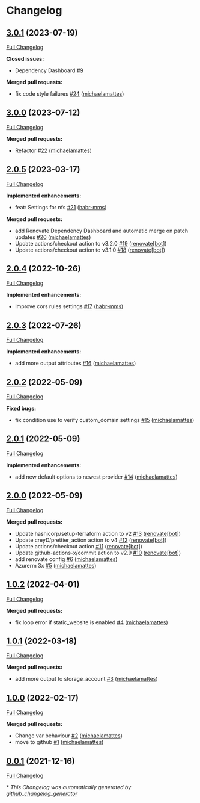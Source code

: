 # Changelog

## [3.0.1](https://github.com/telekom-mms/terraform-azurerm-storage/tree/3.0.1) (2023-07-19)

[Full Changelog](https://github.com/telekom-mms/terraform-azurerm-storage/compare/3.0.0...3.0.1)

**Closed issues:**

- Dependency Dashboard [\#9](https://github.com/telekom-mms/terraform-azurerm-storage/issues/9)

**Merged pull requests:**

- fix code style failures [\#24](https://github.com/telekom-mms/terraform-azurerm-storage/pull/24) ([michaelamattes](https://github.com/michaelamattes))

## [3.0.0](https://github.com/telekom-mms/terraform-azurerm-storage/tree/3.0.0) (2023-07-12)

[Full Changelog](https://github.com/telekom-mms/terraform-azurerm-storage/compare/2.0.5...3.0.0)

**Merged pull requests:**

- Refactor [\#22](https://github.com/telekom-mms/terraform-azurerm-storage/pull/22) ([michaelamattes](https://github.com/michaelamattes))

## [2.0.5](https://github.com/telekom-mms/terraform-azurerm-storage/tree/2.0.5) (2023-03-17)

[Full Changelog](https://github.com/telekom-mms/terraform-azurerm-storage/compare/2.0.4...2.0.5)

**Implemented enhancements:**

- feat: Settings for nfs [\#21](https://github.com/telekom-mms/terraform-azurerm-storage/pull/21) ([habr-mms](https://github.com/habr-mms))

**Merged pull requests:**

- add Renovate Dependency Dashboard and automatic merge on patch updates [\#20](https://github.com/telekom-mms/terraform-azurerm-storage/pull/20) ([michaelamattes](https://github.com/michaelamattes))
- Update actions/checkout action to v3.2.0 [\#19](https://github.com/telekom-mms/terraform-azurerm-storage/pull/19) ([renovate[bot]](https://github.com/apps/renovate))
- Update actions/checkout action to v3.1.0 [\#18](https://github.com/telekom-mms/terraform-azurerm-storage/pull/18) ([renovate[bot]](https://github.com/apps/renovate))

## [2.0.4](https://github.com/telekom-mms/terraform-azurerm-storage/tree/2.0.4) (2022-10-26)

[Full Changelog](https://github.com/telekom-mms/terraform-azurerm-storage/compare/2.0.3...2.0.4)

**Implemented enhancements:**

- Improve cors rules settings [\#17](https://github.com/telekom-mms/terraform-azurerm-storage/pull/17) ([habr-mms](https://github.com/habr-mms))

## [2.0.3](https://github.com/telekom-mms/terraform-azurerm-storage/tree/2.0.3) (2022-07-26)

[Full Changelog](https://github.com/telekom-mms/terraform-azurerm-storage/compare/2.0.2...2.0.3)

**Implemented enhancements:**

- add more output attributes [\#16](https://github.com/telekom-mms/terraform-azurerm-storage/pull/16) ([michaelamattes](https://github.com/michaelamattes))

## [2.0.2](https://github.com/telekom-mms/terraform-azurerm-storage/tree/2.0.2) (2022-05-09)

[Full Changelog](https://github.com/telekom-mms/terraform-azurerm-storage/compare/2.0.1...2.0.2)

**Fixed bugs:**

- fix condition use to verify custom\_domain settings [\#15](https://github.com/telekom-mms/terraform-azurerm-storage/pull/15) ([michaelamattes](https://github.com/michaelamattes))

## [2.0.1](https://github.com/telekom-mms/terraform-azurerm-storage/tree/2.0.1) (2022-05-09)

[Full Changelog](https://github.com/telekom-mms/terraform-azurerm-storage/compare/2.0.0...2.0.1)

**Implemented enhancements:**

- add new default options to newest provider [\#14](https://github.com/telekom-mms/terraform-azurerm-storage/pull/14) ([michaelamattes](https://github.com/michaelamattes))

## [2.0.0](https://github.com/telekom-mms/terraform-azurerm-storage/tree/2.0.0) (2022-05-09)

[Full Changelog](https://github.com/telekom-mms/terraform-azurerm-storage/compare/1.0.2...2.0.0)

**Merged pull requests:**

- Update hashicorp/setup-terraform action to v2 [\#13](https://github.com/telekom-mms/terraform-azurerm-storage/pull/13) ([renovate[bot]](https://github.com/apps/renovate))
- Update creyD/prettier\_action action to v4 [\#12](https://github.com/telekom-mms/terraform-azurerm-storage/pull/12) ([renovate[bot]](https://github.com/apps/renovate))
- Update actions/checkout action [\#11](https://github.com/telekom-mms/terraform-azurerm-storage/pull/11) ([renovate[bot]](https://github.com/apps/renovate))
- Update github-actions-x/commit action to v2.9 [\#10](https://github.com/telekom-mms/terraform-azurerm-storage/pull/10) ([renovate[bot]](https://github.com/apps/renovate))
- add renovate config [\#6](https://github.com/telekom-mms/terraform-azurerm-storage/pull/6) ([michaelamattes](https://github.com/michaelamattes))
- Azurerm 3x [\#5](https://github.com/telekom-mms/terraform-azurerm-storage/pull/5) ([michaelamattes](https://github.com/michaelamattes))

## [1.0.2](https://github.com/telekom-mms/terraform-azurerm-storage/tree/1.0.2) (2022-04-01)

[Full Changelog](https://github.com/telekom-mms/terraform-azurerm-storage/compare/1.0.1...1.0.2)

**Merged pull requests:**

- fix loop error if static\_website is enabled [\#4](https://github.com/telekom-mms/terraform-azurerm-storage/pull/4) ([michaelamattes](https://github.com/michaelamattes))

## [1.0.1](https://github.com/telekom-mms/terraform-azurerm-storage/tree/1.0.1) (2022-03-18)

[Full Changelog](https://github.com/telekom-mms/terraform-azurerm-storage/compare/1.0.0...1.0.1)

**Merged pull requests:**

- add more output to storage\_account [\#3](https://github.com/telekom-mms/terraform-azurerm-storage/pull/3) ([michaelamattes](https://github.com/michaelamattes))

## [1.0.0](https://github.com/telekom-mms/terraform-azurerm-storage/tree/1.0.0) (2022-02-17)

[Full Changelog](https://github.com/telekom-mms/terraform-azurerm-storage/compare/0.0.1...1.0.0)

**Merged pull requests:**

- Change var behaviour [\#2](https://github.com/telekom-mms/terraform-azurerm-storage/pull/2) ([michaelamattes](https://github.com/michaelamattes))
- move to github [\#1](https://github.com/telekom-mms/terraform-azurerm-storage/pull/1) ([michaelamattes](https://github.com/michaelamattes))

## [0.0.1](https://github.com/telekom-mms/terraform-azurerm-storage/tree/0.0.1) (2021-12-16)

[Full Changelog](https://github.com/telekom-mms/terraform-azurerm-storage/compare/cfd8018085c4154ec491cd259bd9eaa5d9575ace...0.0.1)



\* *This Changelog was automatically generated by [github_changelog_generator](https://github.com/github-changelog-generator/github-changelog-generator)*
